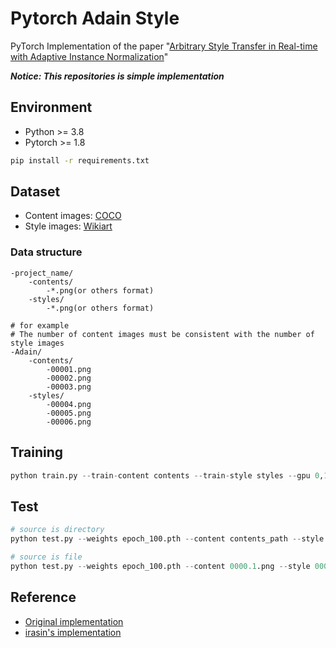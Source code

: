 # Pytorch Adain Style
 PyTorch Implementation of the paper "[Arbitrary Style Transfer in Real-time with Adaptive Instance Normalization](https://arxiv.org/abs/1703.06868)"

***Notice: This repositories is simple implementation***

## Environment

- Python >= 3.8
- Pytorch >= 1.8

``` bash
pip install -r requirements.txt
```

## Dataset

- Content images: [COCO](https://cocodataset.org/#download)
- Style images: [Wikiart](https://www.kaggle.com/c/painter-by-numbers)

### Data structure

``` text
-project_name/
    -contents/
        -*.png(or others format)
    -styles/
        -*.png(or others format)
        
# for example
# The number of content images must be consistent with the number of style images
-Adain/
    -contents/
        -00001.png
        -00002.png
        -00003.png
    -styles/
        -00004.png
        -00005.png
        -00006.png
```

## Training

``` python
python train.py --train-content contents --train-style styles --gpu 0,1 --workers 8 --epochs 100 --batch-size 16
```

## Test

``` python
# source is directory
python test.py --weights epoch_100.pth --content contents_path --style styles_path

# source is file
python test.py --weights epoch_100.pth --content 0000.1.png --style 0000.2.png
```

## Reference

- [Original implementation](https://github.com/xunhuang1995/AdaIN-style)
- [irasin's implementation](https://github.com/irasin/Pytorch_AdaIN)
